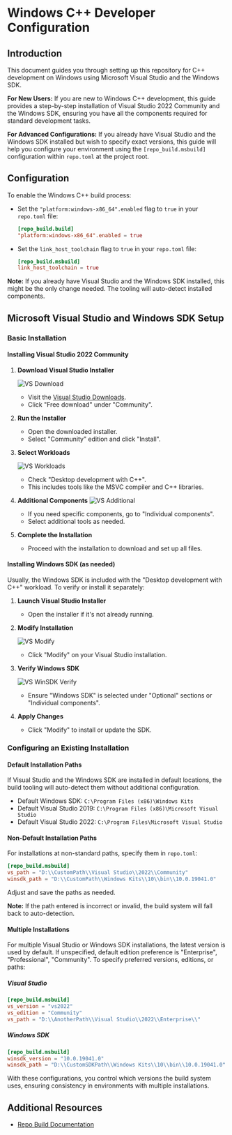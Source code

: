 # Windows C++ Developer Configuration

## Introduction

This document guides you through setting up this repository for C++ development on Windows using Microsoft Visual Studio and the Windows SDK.

**For New Users:** If you are new to Windows C++ development, this guide provides a step-by-step installation of Visual Studio 2022 Community and the Windows SDK, ensuring you have all the components required for standard development tasks.

**For Advanced Configurations:** If you already have Visual Studio and the Windows SDK installed but wish to specify exact versions, this guide will help you configure your environment using the `[repo_build.msbuild]` configuration within `repo.toml` at the project root.

## Configuration

To enable the Windows C++ build process:

- Set the `"platform:windows-x86_64".enabled` flag to `true` in your `repo.toml` file:

  ```toml
  [repo_build.build]
  "platform:windows-x86_64".enabled = true
  ```

- Set the `link_host_toolchain` flag to `true` in your `repo.toml` file:

  ```toml
  [repo_build.msbuild]
  link_host_toolchain = true
  ```

**Note:** If you already have Visual Studio and the Windows SDK installed, this might be the only change needed. The tooling will auto-detect installed components.

## Microsoft Visual Studio and Windows SDK Setup

### Basic Installation

#### Installing Visual Studio 2022 Community

1. **Download Visual Studio Installer**

   ![VS Download](../vs_download.png)
   - Visit the [Visual Studio Downloads](https://visualstudio.microsoft.com/downloads/).
   - Click "Free download" under "Community".

2. **Run the Installer**
   - Open the downloaded installer.
   - Select "Community" edition and click "Install".

3. **Select Workloads**

   ![VS Workloads](../vs_workloads.png)
   - Check "Desktop development with C++".
   - This includes tools like the MSVC compiler and C++ libraries.

4. **Additional Components**
   ![VS Additional](../vs_additional.png)
   - If you need specific components, go to "Individual components".
   - Select additional tools as needed.

5. **Complete the Installation**
   - Proceed with the installation to download and set up all files.

#### Installing Windows SDK (as needed)

Usually, the Windows SDK is included with the "Desktop development with C++" workload. To verify or install it separately:

1. **Launch Visual Studio Installer**
   - Open the installer if it's not already running.

2. **Modify Installation**

   ![VS Modify](../vs_modify.png)
   - Click "Modify" on your Visual Studio installation.

3. **Verify Windows SDK**

   ![VS WinSDK Verify](../vs_winsdk_verify.png)
   - Ensure "Windows SDK" is selected under "Optional" sections or "Individual components".

4. **Apply Changes**
   - Click "Modify" to install or update the SDK.

### Configuring an Existing Installation

#### Default Installation Paths

If Visual Studio and the Windows SDK are installed in default locations, the build tooling will auto-detect them without additional configuration.

- Default Windows SDK: `C:\Program Files (x86)\Windows Kits`
- Default Visual Studio 2019: `C:\Program Files (x86)\Microsoft Visual Studio`
- Default Visual Studio 2022: `C:\Program Files\Microsoft Visual Studio`

#### Non-Default Installation Paths

For installations at non-standard paths, specify them in `repo.toml`:

```toml
[repo_build.msbuild]
vs_path = "D:\\CustomPath\\Visual Studio\\2022\\Community"
winsdk_path = "D:\\CustomPath\\Windows Kits\\10\\bin\\10.0.19041.0"
```

Adjust and save the paths as needed.

**Note:** If the path entered is incorrect or invalid, the build system will fall back to auto-detection.

#### Multiple Installations

For multiple Visual Studio or Windows SDK installations, the latest version is used by default. If unspecified, default edition preference is "Enterprise", "Professional", "Community". To specify preferred versions, editions, or paths:

##### Visual Studio

```toml
[repo_build.msbuild]
vs_version = "vs2022"
vs_edition = "Community"
vs_path = "D:\\AnotherPath\\Visual Studio\\2022\\Enterprise\\"
```

##### Windows SDK

```toml
[repo_build.msbuild]
winsdk_version = "10.0.19041.0"
winsdk_path = "D:\\CustomSDKPath\\Windows Kits\\10\\bin\\10.0.19041.0"
```

With these configurations, you control which versions the build system uses, ensuring consistency in environments with multiple installations.

## Additional Resources
- [Repo Build Documentation](https://docs.omniverse.nvidia.com/kit/docs/repo_build/1.0.0/)